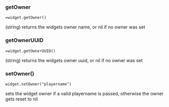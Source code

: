 ### getOwner
`=widget.getOwner()`

(string) returns the widgets owner name, or nil if no owner was set

### getOwnerUUID
`=widget.getOwnerUUID()`

(string) returns the widgets owner uuid, or nil if no owner was set

### setOwner()
`widget.setOwner("playername")`

sets the widget owner if a valid playername is passed, otherwise the owner gets reset to nil
